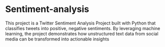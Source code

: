 # Sentiment-analysis
This project is a Twitter Sentiment Analysis Project built with Python that classifies tweets into positive, negative  sentiments. By leveraging  machine learning, the project demonstrates how unstructured text data from social media can be transformed into actionable insights
